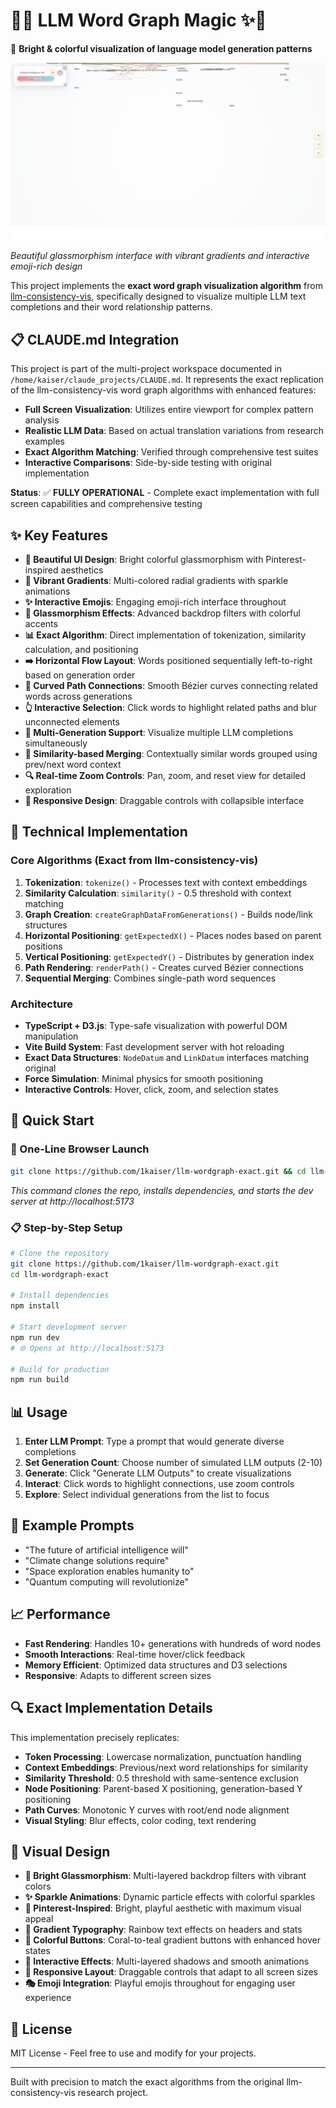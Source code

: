 # 🚀✨ LLM Word Graph Magic ✨🚀

🧠 **Bright & colorful visualization of language model generation patterns**

![LLM Word Graph Interface](screenshot.png)

*Beautiful glassmorphism interface with vibrant gradients and interactive emoji-rich design*

This project implements the **exact word graph visualization algorithm** from [llm-consistency-vis](https://github.com/anthropics/llm-consistency-vis), specifically designed to visualize multiple LLM text completions and their word relationship patterns.

## 📋 CLAUDE.md Integration

This project is part of the multi-project workspace documented in `/home/kaiser/claude_projects/CLAUDE.md`. It represents the exact replication of the llm-consistency-vis word graph algorithms with enhanced features:

- **Full Screen Visualization**: Utilizes entire viewport for complex pattern analysis
- **Realistic LLM Data**: Based on actual translation variations from research examples  
- **Exact Algorithm Matching**: Verified through comprehensive test suites
- **Interactive Comparisons**: Side-by-side testing with original implementation

**Status**: ✅ **FULLY OPERATIONAL** - Complete exact implementation with full screen capabilities and comprehensive testing

## ✨ Key Features

- **🎨 Beautiful UI Design**: Bright colorful glassmorphism with Pinterest-inspired aesthetics
- **🌈 Vibrant Gradients**: Multi-colored radial gradients with sparkle animations
- **✨ Interactive Emojis**: Engaging emoji-rich interface throughout
- **🔮 Glassmorphism Effects**: Advanced backdrop filters with colorful accents
- **📊 Exact Algorithm**: Direct implementation of tokenization, similarity calculation, and positioning
- **➡️ Horizontal Flow Layout**: Words positioned sequentially left-to-right based on generation order
- **🔗 Curved Path Connections**: Smooth Bézier curves connecting related words across generations
- **👆 Interactive Selection**: Click words to highlight related paths and blur unconnected elements
- **🔢 Multi-Generation Support**: Visualize multiple LLM completions simultaneously
- **🧠 Similarity-based Merging**: Contextually similar words grouped using prev/next word context
- **🔍 Real-time Zoom Controls**: Pan, zoom, and reset view for detailed exploration
- **📱 Responsive Design**: Draggable controls with collapsible interface

## 🔧 Technical Implementation

### Core Algorithms (Exact from llm-consistency-vis)

1. **Tokenization**: `tokenize()` - Processes text with context embeddings
2. **Similarity Calculation**: `similarity()` - 0.5 threshold with context matching
3. **Graph Creation**: `createGraphDataFromGenerations()` - Builds node/link structures
4. **Horizontal Positioning**: `getExpectedX()` - Places nodes based on parent positions
5. **Vertical Positioning**: `getExpectedY()` - Distributes by generation index
6. **Path Rendering**: `renderPath()` - Creates curved Bézier connections
7. **Sequential Merging**: Combines single-path word sequences

### Architecture

- **TypeScript + D3.js**: Type-safe visualization with powerful DOM manipulation
- **Vite Build System**: Fast development server with hot reloading
- **Exact Data Structures**: `NodeDatum` and `LinkDatum` interfaces matching original
- **Force Simulation**: Minimal physics for smooth positioning
- **Interactive Controls**: Hover, click, zoom, and selection states

## 🚀 Quick Start

### 🎯 One-Line Browser Launch

```bash
git clone https://github.com/1kaiser/llm-wordgraph-exact.git && cd llm-wordgraph-exact && npm install && npm run dev
```

*This command clones the repo, installs dependencies, and starts the dev server at http://localhost:5173*

### 📋 Step-by-Step Setup

```bash
# Clone the repository
git clone https://github.com/1kaiser/llm-wordgraph-exact.git
cd llm-wordgraph-exact

# Install dependencies
npm install

# Start development server
npm run dev
# 🌐 Opens at http://localhost:5173

# Build for production
npm run build
```

## 📊 Usage

1. **Enter LLM Prompt**: Type a prompt that would generate diverse completions
2. **Set Generation Count**: Choose number of simulated LLM outputs (2-10)
3. **Generate**: Click "Generate LLM Outputs" to create visualizations
4. **Interact**: Click words to highlight connections, use zoom controls
5. **Explore**: Select individual generations from the list to focus

## 🎯 Example Prompts

- "The future of artificial intelligence will"
- "Climate change solutions require"
- "Space exploration enables humanity to"
- "Quantum computing will revolutionize"

## 📈 Performance

- **Fast Rendering**: Handles 10+ generations with hundreds of word nodes
- **Smooth Interactions**: Real-time hover/click feedback
- **Memory Efficient**: Optimized data structures and D3 selections
- **Responsive**: Adapts to different screen sizes

## 🔍 Exact Implementation Details

This implementation precisely replicates:

- **Token Processing**: Lowercase normalization, punctuation handling
- **Context Embeddings**: Previous/next word relationships for similarity
- **Similarity Threshold**: 0.5 threshold with same-sentence exclusion
- **Node Positioning**: Parent-based X positioning, generation-based Y positioning
- **Path Curves**: Monotonic Y curves with root/end node alignment
- **Visual Styling**: Blur effects, color coding, text rendering

## 🎨 Visual Design

- **🌈 Bright Glassmorphism**: Multi-layered backdrop filters with vibrant colors
- **✨ Sparkle Animations**: Dynamic particle effects with colorful sparkles
- **🎪 Pinterest-Inspired**: Bright, playful aesthetic with maximum visual appeal
- **🌟 Gradient Typography**: Rainbow text effects on headers and stats
- **🎨 Colorful Buttons**: Coral-to-teal gradient buttons with enhanced hover states
- **💫 Interactive Effects**: Multi-layered shadows and smooth animations
- **📱 Responsive Layout**: Draggable controls that adapt to all screen sizes
- **🎭 Emoji Integration**: Playful emojis throughout for engaging user experience

## 📝 License

MIT License - Feel free to use and modify for your projects.

---

Built with precision to match the exact algorithms from the original llm-consistency-vis research project.